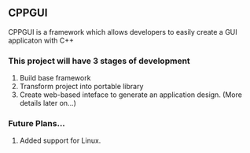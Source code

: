 <HTML>
<BODY>

<H2>CPPGUI</H2>

<P>
CPPGUI is a framework which allows developers to easily create a GUI applicaton with C++
</P>

<H3>This project will have 3 stages of development</H3>
<ol>
	<li>Build base framework</li>
	<li>Transform project into portable library</li>
	<li>Create web-based inteface to generate an application design. (More details later on...)</li>
</ol>

<H3>Future Plans...</H3>
<ol>
	<li>Added support for Linux.</li>
</ol>


</BODY>
</HTML>

